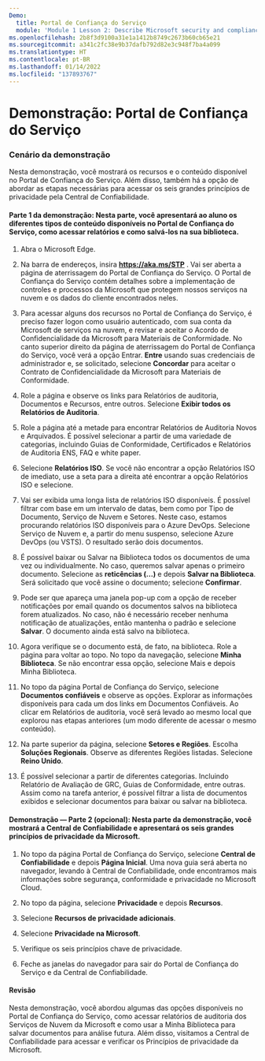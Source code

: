 ```yaml
---
Demo:
  title: Portal de Confiança do Serviço
  module: 'Module 1 Lesson 2: Describe Microsoft security and compliance principles: Explore the Service Trust Portal'
ms.openlocfilehash: 2b8f3d9100a31e1a1412b8749c2673b60cb65e21
ms.sourcegitcommit: a341c2fc38e9b37dafb792d82e3c948f7ba4a099
ms.translationtype: HT
ms.contentlocale: pt-BR
ms.lasthandoff: 01/14/2022
ms.locfileid: "137893767"
---
```

# <a name="demo-service-trust-portal"></a>Demonstração: Portal de Confiança do Serviço

### <a name="demo-scenario"></a>Cenário da demonstração

Nesta demonstração, você mostrará os recursos e o conteúdo disponível no Portal de Confiança do Serviço. Além disso, também há a opção de abordar as etapas necessárias para acessar os seis grandes princípios de privacidade pela Central de Confiabilidade.

#### <a name="demo-part-1-in-this-part-you-will-walk-the-learner-through-the-different-types-of-content-available-on-the-service-trust-portal-how-to-access-reports-and-how-to-save-reports-to-your-library"></a>Parte 1 da demonstração: Nesta parte, você apresentará ao aluno os diferentes tipos de conteúdo disponíveis no Portal de Confiança do Serviço, como acessar relatórios e como salvá-los na sua biblioteca. 

1. Abra o Microsoft Edge.

1. Na barra de endereços, insira **https://aka.ms/STP** .  Vai ser aberta a página de aterrissagem do Portal de Confiança do Serviço. O Portal de Confiança do Serviço contém detalhes sobre a implementação de controles e processos da Microsoft que protegem nossos serviços na nuvem e os dados do cliente encontrados neles. 

1. Para acessar alguns dos recursos no Portal de Confiança do Serviço, é preciso fazer logon como usuário autenticado, com sua conta da Microsoft de serviços na nuvem, e revisar e aceitar o Acordo de Confidencialidade da Microsoft para Materiais de Conformidade. No canto superior direito da página de aterrissagem do Portal de Confiança do Serviço, você verá a opção Entrar.  **Entre** usando suas credenciais de administrador e, se solicitado, selecione **Concordar** para aceitar o Contrato de Confidencialidade da Microsoft para Materiais de Conformidade.

1. Role a página e observe os links para Relatórios de auditoria, Documentos e Recursos, entre outros.  Selecione **Exibir todos os Relatórios de Auditoria**.

1. Role a página até a metade para encontrar Relatórios de Auditoria Novos e Arquivados.  É possível selecionar a partir de uma variedade de categorias, incluindo Guias de Conformidade, Certificados e Relatórios de Auditoria ENS, FAQ e white paper.

1. Selecione **Relatórios ISO**.  Se você não encontrar a opção Relatórios ISO de imediato, use a seta para a direita até encontrar a opção Relatórios ISO e selecione.

1. Vai ser exibida uma longa lista de relatórios ISO disponíveis. É possível filtrar com base em um intervalo de datas, bem como por Tipo de Documento, Serviço de Nuvem e Setores.  Neste caso, estamos procurando relatórios ISO disponíveis para o Azure DevOps.  Selecione Serviço de Nuvem e, a partir do menu suspenso, selecione Azure DevOps (ou VSTS).  O resultado serão dois documentos.

1. É possível baixar ou Salvar na Biblioteca todos os documentos de uma vez ou individualmente.  No caso, queremos salvar apenas o primeiro documento.  Selecione as **reticências (...)** e depois **Salvar na Biblioteca**.  Será solicitado que você assine o documento; selecione **Confirmar**.

1. Pode ser que apareça uma janela pop-up com a opção de receber notificações por email quando os documentos salvos na biblioteca forem atualizados.  No caso, não é necessário receber nenhuma notificação de atualizações, então mantenha o padrão e selecione **Salvar**.  O documento ainda está salvo na biblioteca.

1. Agora verifique se o documento está, de fato, na biblioteca. Role a página para voltar ao topo. No topo da navegação, selecione **Minha Biblioteca**.  Se não encontrar essa opção, selecione Mais e depois Minha Biblioteca.

1. No topo da página Portal de Confiança do Serviço, selecione **Documentos confiáveis** e observe as opções. Explorar as informações disponíveis para cada um dos links em Documentos Confiáveis. Ao clicar em Relatórios de auditoria, você será levado ao mesmo local que explorou nas etapas anteriores (um modo diferente de acessar o mesmo conteúdo).  

1. Na parte superior da página, selecione **Setores e Regiões**.  Escolha **Soluções Regionais**. Observe as diferentes Regiões listadas.  Selecione **Reino Unido**.  

1. É possível selecionar a partir de diferentes categorias.  Incluindo Relatório de Avaliação de GRC, Guias de Conformidade, entre outras.  Assim como na tarefa anterior, é possível filtrar a lista de documentos exibidos e selecionar documentos para baixar ou salvar na biblioteca.

#### <a name="demo-part-2-optional-in-this-part-of-the-demo-you-will-show-the-trust-center-and-navigate-to-microsofts-six-key-privacy-principles"></a>Demonstração — Parte 2 (opcional): Nesta parte da demonstração, você mostrará a Central de Confiabilidade e apresentará os seis grandes princípios de privacidade da Microsoft.

1. No topo da página Portal de Confiança do Serviço, selecione **Central de Confiabilidade** e depois **Página Inicial**. Uma nova guia será aberta no navegador, levando à Central de Confiabilidade, onde encontramos mais informações sobre segurança, conformidade e privacidade no Microsoft Cloud.

1. No topo da página, selecione **Privacidade** e depois **Recursos**.

1. Selecione **Recursos de privacidade adicionais**.

1. Selecione **Privacidade na Microsoft**.

1. Verifique os seis princípios chave de privacidade.

1. Feche as janelas do navegador para sair do Portal de Confiança do Serviço e da Central de Confiabilidade.

#### <a name="review"></a>Revisão

Nesta demonstração, você abordou algumas das opções disponíveis no Portal de Confiança do Serviço, como acessar relatórios de auditoria dos Serviços de Nuvem da Microsoft e como usar a Minha Biblioteca para salvar documentos para análise futura.  Além disso, visitamos a Central de Confiabilidade para acessar e verificar os Princípios de privacidade da Microsoft.
